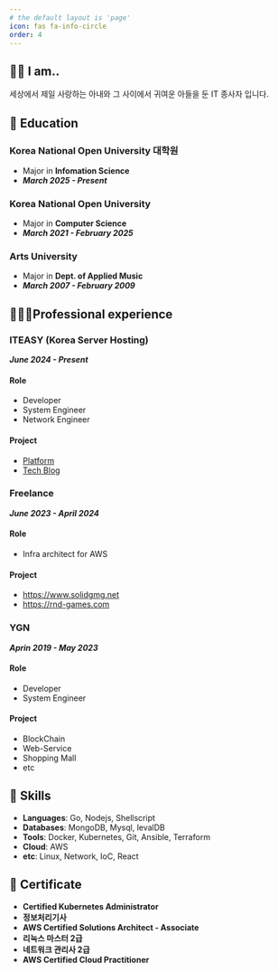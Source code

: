 ```yaml
---
# the default layout is 'page'
icon: fas fa-info-circle
order: 4
---
```


## 💁🏼 I am..

세상에서 제일 사랑하는 아내와
그 사이에서 귀여운 아들을 둔
IT 종사자 입니다.

## 📖  Education

### Korea National Open University 대학원
- Major in **Infomation Science**  
- ***March 2025 - Present*** 


### Korea National Open University
- Major in **Computer Science**  
- ***March 2021 - February 2025*** 


### Arts University 
- Major in **Dept. of Applied Music**  
- ***March 2007 - February 2009*** 

## 🧑🏼‍💻Professional experience

### ITEASY (Korea Server Hosting)
***June 2024 - Present***
#### Role
- Developer
- System Engineer
- Network Engineer

#### Project
- [Platform](https://ops.iteasy.co.kr/)
- [Tech Blog](https://iteasytech.com/2024/11/12/%ea%b3%a0%ea%b0%9d-%eb%a7%9e%ec%b6%a4%ed%98%95-db-%eb%b0%b1%ec%97%85-%eb%b0%8f-%eb%b3%b5%ec%9b%90-%ec%86%94%eb%a3%a8%ec%85%98-%ea%b0%9c%eb%b0%9c-%ec%82%ac%eb%a1%80/)

### Freelance 
***June 2023 - April 2024***

#### Role
- Infra architect for AWS

#### Project
- https://www.solidgmg.net
- https://rnd-games.com

### YGN 
***Aprin 2019 - May 2023***

#### Role
- Developer
- System Engineer

#### Project
- BlockChain
- Web-Service
- Shopping Mall
- etc

## 🙋   Skills

- **Languages**: Go, Nodejs, Shellscript
- **Databases**: MongoDB, Mysql, levalDB
- **Tools**: Docker, Kubernetes, Git, Ansible, Terraform
- **Cloud**: AWS
- **etc**: Linux, Network, IoC, React

## 📜  Certificate

- **Certified Kubernetes Administrator**
- **정보처리기사**
- **AWS Certified Solutions Architect - Associate**
- **리눅스 마스터 2급**
- **네트워크 관리사 2급**
- **AWS Certified Cloud Practitioner**
